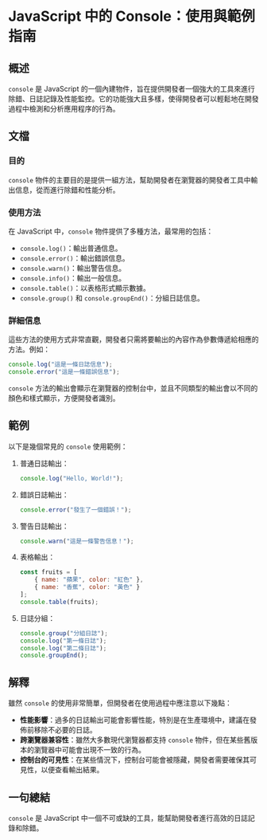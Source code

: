 <!--
Meta Description: # JavaScript 中的 Console：使用與範例指南 ## 概述 `console` 是 JavaScript 的一個內建物件，旨在提供開發者一個強大的工具來進行除錯、日誌記錄及性能監控。它的功能強大且多樣，使得開發者可以輕鬆地在開發過程中檢測和分析應用程序的行為。 ## 文檔 ### 目...
Meta Keywords: console, javascript, log, error, warn
-->

# JavaScript 中的 Console：使用與範例指南

## 概述
`console` 是 JavaScript 的一個內建物件，旨在提供開發者一個強大的工具來進行除錯、日誌記錄及性能監控。它的功能強大且多樣，使得開發者可以輕鬆地在開發過程中檢測和分析應用程序的行為。

## 文檔
### 目的
`console` 物件的主要目的是提供一組方法，幫助開發者在瀏覽器的開發者工具中輸出信息，從而進行除錯和性能分析。

### 使用方法
在 JavaScript 中，`console` 物件提供了多種方法，最常用的包括：

- `console.log()`：輸出普通信息。
- `console.error()`：輸出錯誤信息。
- `console.warn()`：輸出警告信息。
- `console.info()`：輸出一般信息。
- `console.table()`：以表格形式顯示數據。
- `console.group()` 和 `console.groupEnd()`：分組日誌信息。

### 詳細信息
這些方法的使用方式非常直觀，開發者只需將要輸出的內容作為參數傳遞給相應的方法。例如：

```javascript
console.log("這是一條日誌信息");
console.error("這是一條錯誤信息");
```

`console` 方法的輸出會顯示在瀏覽器的控制台中，並且不同類型的輸出會以不同的顏色和樣式顯示，方便開發者識別。

## 範例
以下是幾個常見的 `console` 使用範例：

1. 普通日誌輸出：
   ```javascript
   console.log("Hello, World!");
   ```

2. 錯誤日誌輸出：
   ```javascript
   console.error("發生了一個錯誤！");
   ```

3. 警告日誌輸出：
   ```javascript
   console.warn("這是一條警告信息！");
   ```

4. 表格輸出：
   ```javascript
   const fruits = [
       { name: "蘋果", color: "紅色" },
       { name: "香蕉", color: "黃色" }
   ];
   console.table(fruits);
   ```

5. 日誌分組：
   ```javascript
   console.group("分組日誌");
   console.log("第一條日誌");
   console.log("第二條日誌");
   console.groupEnd();
   ```

## 解釋
雖然 `console` 的使用非常簡單，但開發者在使用過程中應注意以下幾點：

- **性能影響**：過多的日誌輸出可能會影響性能，特別是在生產環境中，建議在發佈前移除不必要的日誌。
- **跨瀏覽器兼容性**：雖然大多數現代瀏覽器都支持 `console` 物件，但在某些舊版本的瀏覽器中可能會出現不一致的行為。
- **控制台的可見性**：在某些情況下，控制台可能會被隱藏，開發者需要確保其可見性，以便查看輸出結果。

## 一句總結
`console` 是 JavaScript 中一個不可或缺的工具，能幫助開發者進行高效的日誌記錄和除錯。